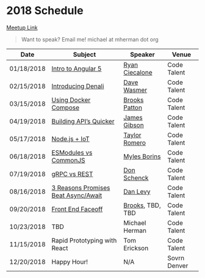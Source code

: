 # 2018 Schedule

[Meetup Link](http://www.meetup.com/Node-js-Denver-Boulder/)

> Want to speak? Email me! michael at mherman dot org

| Date       | Subject              | Speaker  | Venue |
|------------|----------------------|----------|-------|
| 01/18/2018 | [Intro to Angular 5](https://www.meetup.com/Node-js-Denver-Boulder/events/246609087/)   | [Ryan Ciecalone](https://www.linkedin.com/in/ryanciecalone) | Code Talent                 |
| 02/15/2018 | [Introducing Denali](https://www.meetup.com/Node-js-Denver-Boulder/events/247230624/)   | [Dave Wasmer](https://www.linkedin.com/in/davewasmer) | Code Talent                 |
| 03/15/2018 | [Using Docker Compose](https://www.meetup.com/Node-js-Denver-Boulder/events/247589819/)  | [Brooks Patton](https://www.linkedin.com/in/brookspatton/) | Code Talent                 |
| 04/19/2018 | [Building API’s Quicker](https://www.meetup.com/Node-js-Denver-Boulder/events/247592492/)  | [James Gibson](https://www.linkedin.com/in/jameswgibsonjr/) | Code Talent                 |
| 05/17/2018 | [Node.js + IoT](https://www.meetup.com/Node-js-Denver-Boulder/events/nprrhpyxhbwb/) | [Taylor Romero](https://www.linkedin.com/in/taylorromero/) | Code Talent
| 06/18/2018 | [ESModules vs CommonJS](https://www.meetup.com/Node-js-Denver-Boulder/events/250108040/) | [Myles Borins](https://www.linkedin.com/in/mylesborins/) | Code Talent |
| 07/19/2018 | [gRPC vs REST](https://www.meetup.com/Node-js-Denver-Boulder/events/251352023/) | [Don Schenck](https://www.linkedin.com/in/donschenck/) | Code Talent |
| 08/16/2018 | [3 Reasons Promises Beat Async/Await](https://www.meetup.com/Node-js-Denver-Boulder/events/252901984/) | [Dan Levy](https://www.linkedin.com/in/realdaniellevy/) | Code Talent |
| 09/20/2018 | [Front End Faceoff](https://www.meetup.com/Node-js-Denver-Boulder/events/nprrhpyxmbbc/) | [Brooks](https://www.linkedin.com/in/brookspatton), TBD, TBD | Code Talent
| 10/23/2018 | TBD | Michael Herman | Code Talent
| 11/15/2018 | Rapid Prototyping with React | Tom Erickson | Code Talent
| 12/20/2018 | Happy Hour! | N/A | Sovrn Denver
